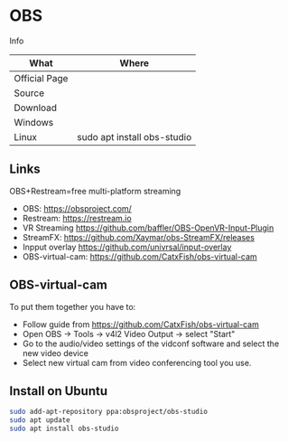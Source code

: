 # OBS

Info

| What          | Where |
|---------------|-------|
| Official Page |       |
| Source        |       |
| Download      |       |
| Windows       |       |
| Linux       |sudo apt install obs-studio|

## Links

OBS+Restream=free multi-platform streaming

- OBS: <https://obsproject.com/>
- Restream: <https://restream.io>
- VR Streaming <https://github.com/baffler/OBS-OpenVR-Input-Plugin>
- StreamFX: <https://github.com/Xaymar/obs-StreamFX/releases>
- Inpput overlay <https://github.com/univrsal/input-overlay>
- OBS-virtual-cam: <https://github.com/CatxFish/obs-virtual-cam>

## OBS-virtual-cam

To put them together you have to:

- Follow guide from <https://github.com/CatxFish/obs-virtual-cam>
- Open OBS → Tools → v4l2 Video Output → select "Start"
- Go to the audio/video settings of the vidconf software and select the new video device
- Select new virtual cam from video conferencing tool you use.

## Install on Ubuntu

``` sh
sudo add-apt-repository ppa:obsproject/obs-studio
sudo apt update
sudo apt install obs-studio
```
